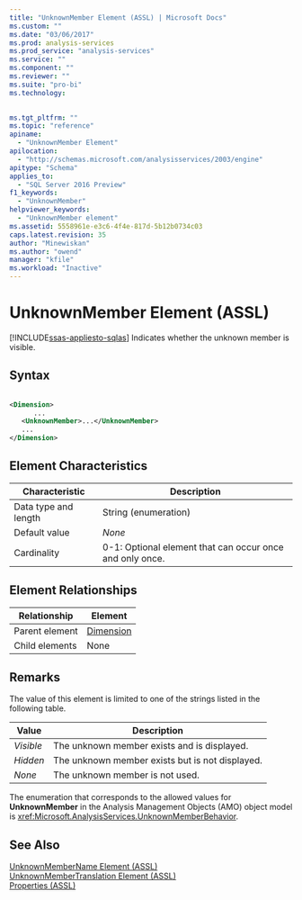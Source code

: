 ```yaml
---
title: "UnknownMember Element (ASSL) | Microsoft Docs"
ms.custom: ""
ms.date: "03/06/2017"
ms.prod: analysis-services
ms.prod_service: "analysis-services"
ms.service: ""
ms.component: ""
ms.reviewer: ""
ms.suite: "pro-bi"
ms.technology: 
  

ms.tgt_pltfrm: ""
ms.topic: "reference"
apiname: 
  - "UnknownMember Element"
apilocation: 
  - "http://schemas.microsoft.com/analysisservices/2003/engine"
apitype: "Schema"
applies_to: 
  - "SQL Server 2016 Preview"
f1_keywords: 
  - "UnknownMember"
helpviewer_keywords: 
  - "UnknownMember element"
ms.assetid: 5558961e-e3c6-4f4e-817d-5b12b0734c03
caps.latest.revision: 35
author: "Minewiskan"
ms.author: "owend"
manager: "kfile"
ms.workload: "Inactive"
---
```

# UnknownMember Element (ASSL)
[!INCLUDE[ssas-appliesto-sqlas](../../../includes/ssas-appliesto-sqlas.md)]
  Indicates whether the unknown member is visible.  
  
## Syntax  
  
```xml  
  
<Dimension>  
      ...  
   <UnknownMember>...</UnknownMember>  
   ...  
</Dimension>  
```  
  
## Element Characteristics  
  
|Characteristic|Description|  
|--------------------|-----------------|  
|Data type and length|String (enumeration)|  
|Default value|*None*|  
|Cardinality|0-1: Optional element that can occur once and only once.|  
  
## Element Relationships  
  
|Relationship|Element|  
|------------------|-------------|  
|Parent element|[Dimension](../../../analysis-services/scripting/objects/dimension-element-assl.md)|  
|Child elements|None|  
  
## Remarks  
 The value of this element is limited to one of the strings listed in the following table.  
  
|Value|Description|  
|-----------|-----------------|  
|*Visible*|The unknown member exists and is displayed.|  
|*Hidden*|The unknown member exists but is not displayed.|  
|*None*|The unknown member is not used.|  
  
 The enumeration that corresponds to the allowed values for **UnknownMember** in the Analysis Management Objects (AMO) object model is <xref:Microsoft.AnalysisServices.UnknownMemberBehavior>.  
  
## See Also  
 [UnknownMemberName Element &#40;ASSL&#41;](../../../analysis-services/scripting/properties/unknownmembername-element-assl.md)   
 [UnknownMemberTranslation Element &#40;ASSL&#41;](../../../analysis-services/scripting/objects/unknownmembertranslation-element-assl.md)   
 [Properties &#40;ASSL&#41;](../../../analysis-services/scripting/properties/properties-assl.md)  
  
  
